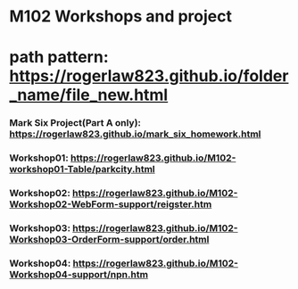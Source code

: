# M102 Workshops and project
# path pattern: https://rogerlaw823.github.io/folder_name/file_new.html

### Mark Six Project(Part A only): https://rogerlaw823.github.io/mark_six_homework.html

### Workshop01: https://rogerlaw823.github.io/M102-workshop01-Table/parkcity.html

### Workshop02: https://rogerlaw823.github.io/M102-Workshop02-WebForm-support/reigster.htm

### Workshop03: https://rogerlaw823.github.io/M102-Workshop03-OrderForm-support/order.html

### Workshop04: https://rogerlaw823.github.io/M102-Workshop04-support/npn.htm
